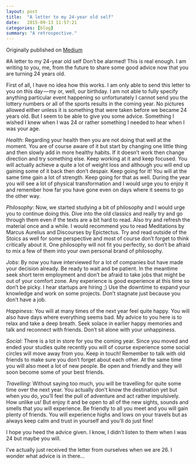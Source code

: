 ```yaml
---
layout: post
title:  "A letter to my 24-year old self"
date:   2015-09-13 11:57:21
categories: [blog]
summary: "A retrospective."
---
```

Originally published on [Medium](https://medium.com/@dunguyen/a-letter-to-my-24-year-old-self-73afc575636c)

#A letter to my 24-year old self
Don’t be alarmed! This is real enough. I am writing to you, me, from the future to share some good advice now that you are turning 24 years old.

First of all, I have no idea how this works. I am only able to send this letter to you on this day — my or, well, our birthday. I am not able to fully specify anything particular event happening so unfortunately I cannot send you the lottery numbers or all of the sports results in the coming year. No pictures allowed either unless it is something that were taken before we became 24 years old. But I seem to be able to give you some advice. Something I wished I knew when I was 24 or rather something I needed to hear when I was your age.


*Health*: Regarding your health then you are not doing that well at the moment. You are of course aware of it but start by changing one little thing and then slowly add in more healthy habits. If it doesn’t work then change direction and try something else. Keep working at it and keep focused. You will actually achieve a quite a lot of weight loss and although you will end up gaining some of it back then don’t despair. Keep going for it! You will at the same time gain a lot of strength. Keep going for that as well. During the year you will see a lot of physical transformation and I would urge you to enjoy it and remember how far you have gone even on days where it seems to go the other way.

*Philosophy*: Now, we started studying a bit of philosophy and I would urge you to continue doing this. Dive into the old classics and really try and go through them even if the texts are a bit hard to read. Also try and refresh the material once and a while. I would recommend you to read Meditations by Marcus Aurelius and Discourses by Epictectus. Try and read outside of the Stoics as well for some perspective and most of course don’t forget to think critically about it. One philosophy will not fit you perfectly, so don’t be afraid to mix a few of them into your own personal brand of philosophy.

*Jobs*: By now you have interviewed for a lot of companies but have made your decision already. Be ready to wait and be patient. In the meantime seek short term employment and don’t be afraid to take jobs that might be out of your comfort zone. Any experience is good experience at this time so don’t be picky. I hear startups are hiring ;) Use the downtime to expand your knowledge and work on some projects. Don’t stagnate just because you don’t have a job.

*Happiness*: You will at many times of the next year feel quite happy. You will also have days where everything seems bad. My advice to you here is to relax and take a deep breath. Seek solace in earlier happy memories and talk and reconnect with friends. Don’t sit alone with your unhappiness.

*Social*: There is a lot in store for you the coming year. Since you moved and ended your studies quite recently you will of course experience some social circles will move away from you. Keep in touch! Remember to talk with old friends to make sure you don’t forget about each other. At the same time you will also meet a lot of new people. Be open and friendly and they will soon become some of your best friends.

*Travelling*: Without saying too much, you will be travelling for quite some time over the next year. You actually don’t know the destination yet but when you do, you’ll feel the pull of adventure and act rather impulsively. How unlike us! But enjoy it and be open to all of the new sights, sounds and smells that you will experience. Be friendly to all you meet and you will gain plenty of friends. You will experience highs and lows on your travels but as always keep calm and trust in yourself and you’ll do just fine!



I hope you heed the advice given. I know, I didn’t listen to them when I was 24 but maybe you will.

I’ve actually just received the letter from ourselves when we are 26. I wonder what advice is in there…
